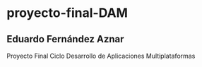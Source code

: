# proyecto-final-DAM
## Eduardo Fernández Aznar
Proyecto Final Ciclo Desarrollo de Aplicaciones Multiplataformas